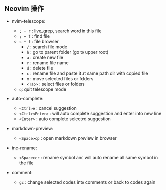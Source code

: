 ## Neovim 操作

- nvim-telescope:

  - `; + r` : live_grep, search word in this file
  - `; + f` : find file
  - `s + f` : file browser
    - `/` : search file mode
    - `h` : go to parent folder (go to upper root)
    - `a` : create new file
    - `r` : rename file name
    - `d` : delete file
    - `c` : rename file and paste it at same path dir with copied file
    - `m` : move selected files or folders
    - `<Tab>` : select files or folders
  - `q`: quit telescope mode

- auto-complete:

  - `<Ctrl>e` : cancel suggestion
  - `<Ctrl><Enter>` : will auto complete suggestion and enter into new line
  - `<Enter>` : auto complete selected suggestion

- markdown-preview:

  - `<Space>cp` : open markdown preview in browser

- inc-rename:

  - `<Space>cr` : rename symbol and will auto rename all same symbol in the file

- comment:

  - `gc` : change selected codes into comments or back to codes again
